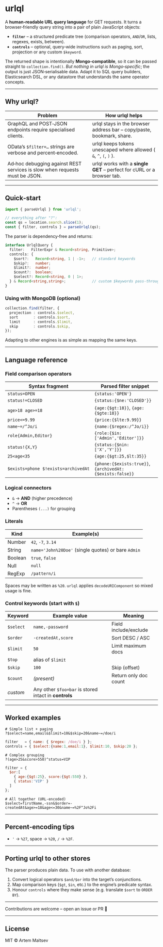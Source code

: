 # urlql

A **human‑readable URL query language** for GET requests.  It turns a browser‑friendly query string into a pair of plain JavaScript objects:

* **`filter`** – a structured predicate tree (comparison operators, `AND`/`OR`, lists, regexes, exists, between).
* **`controls`** – optional, query‑wide instructions such as paging, sort, projection or any custom `$keyword`.

The returned shape is intentionally **Mongo‑compatible**, so it can be passed straight to `collection.find()`.  *But nothing in urlql is Mongo‑specific*; the output is just JSON‑serialisable data.  Adapt it to SQL query builders, Elasticsearch DSL, or any datastore that understands the same operator concepts.

---

## Why urlql?

| Problem                                                                    | How urlql helps                                                        |
| -------------------------------------------------------------------------- | ---------------------------------------------------------------------- |
| GraphQL and POST‑JSON endpoints require specialised clients.               | urlql stays in the browser address bar – copy/paste, bookmark, share.  |
| OData’s `$filter=…` strings are verbose and percent‑encoded.               | urlql keeps tokens unescaped where allowed ( `&`, `^`, `(`, `)` ).     |
| Ad‑hoc debugging against REST services is slow when requests must be JSON. | urlql works with a **single GET** – perfect for cURL or a browser tab. |

---

## Quick‑start

```ts
import { parseUrlql } from 'urlql';

// everything after "?":
const qs = location.search.slice(1);
const { filter, controls } = parseUrlql(qs);
```

The parser is dependency‑free and returns:

```ts
interface UrlqlQuery {
  filter:   FilterExpr & Record<string, Primitive>;
  controls: {
    $sort?:   Record<string, 1 | -1>;   // standard keywords
    $skip?:   number;
    $limit?:  number;
    $count?:  boolean;
    $select?: Record<string, 0 | 1>;
  } & Record<string,string>;            // custom $keywords pass‑through
}
```

### Using with MongoDB (optional)

```ts
collection.find(filter, {
  projection : controls.$select,
  sort       : controls.$sort,
  limit      : controls.$limit,
  skip       : controls.$skip,
});
```

Adapting to other engines is as simple as mapping the same keys.

---

## Language reference

### Field comparison operators

| Syntax fragment                        | Parsed filter snippet                                    |
| -------------------------------------- | -------------------------------------------------------- |
| `status=OPEN`                          | `{status:'OPEN'}`                                        |
| `status!=CLOSED`                       | `{status:{$ne:'CLOSED'}}`                                |
| `age>18`  `age>=18`                    | `{age:{$gt:18}}`, `{age:{$gte:18}}`                      |
| `price<=9.99`                          | `{price:{$lte:9.99}}`                                    |
| `name~=/^Jo/i`                         | `{name:{$regex:/^Jo/i}}`                                 |
| `role{Admin,Editor}`                   | `{role:{$in:['Admin','Editor']}}`                        |
| `status!{X,Y}`                         | `{status:{$nin:['X','Y']}}`                              |
| `25<age<35`                            | `{age:{$gt:25,$lt:35}}`                                  |
| `$exists=phone`  `$!exists=archivedAt` | `{phone:{$exists:true}}`, `{archivedAt:{$exists:false}}` |

### Logical connectors

* `&` → **AND** (higher precedence)
* `^` → **OR**
* Parentheses `(...)` for grouping

### Literals

| Kind    | Example(s)                                        |
| ------- | ------------------------------------------------- |
| Number  | `42`, `-7`, `3.14`                                |
| String  | `name='John%20Doe'` (single quotes) or bare `Admin` |
| Boolean | `true`, `false`                                   |
| Null    | `null`                                            |
| RegExp  | `/pattern/i`                                      |

Spaces may be written as `%20`. `urlql` applies `decodeURIComponent` so mixed usage is fine.

### Control keywords (start with `$`)

| Keyword   | Example value                                         | Meaning               |
| --------- | ----------------------------------------------------- | --------------------- |
| `$select` | `name,-password`                                      | Field include/exclude |
| `$order`  | `-createdAt,score`                                    | Sort DESC / ASC       |
| `$limit`  | `50`                                                  | Limit maximum docs    |
| `$top`    | alias of `$limit`                                     |                       |
| `$skip`   | `100`                                                 | Skip (offset)         |
| `$count`  | *(present)*                                           | Return only doc count |
| *custom*  | Any other `$foo=bar` is stored intact in **controls** |                       |

---

## Worked examples

```text
# Simple list + paging
?$select=name,email&$limit=10&$skip=20&name~=/doe/i
```

```js
filter   = { name: { $regex: /doe/i } };
controls = { $select:{name:1,email:1}, $limit:10, $skip:20 };
```

```text
# Complex grouping
?(age>25&score>550)^status=VIP
```

```js
filter = {
  $or:[
    { age:{$gt:25}, score:{$gt:550} },
    { status:'VIP' }
  ]
};
```

```text
# All together (URL‑encoded)
$select=firstName,-ssn&$order=-createdAt&age>=18&age<=30&name~=%2F^Jo%2Fi
```

---

## Percent‑encoding tips

* `'` → `%27`, space → `%20`, `/` → `%2F`.

---

## Porting urlql to other stores
The parser produces plain data.  To use with another database:

1. Convert logical operators `$and/$or` into the target’s conjunctions.
2. Map comparison keys (`$gt`, `$in`, etc.) to the engine’s predicate syntax.
3. Honour `controls` where they make sense (e.g. translate `$sort` to `ORDER BY`).

---

Contributions are welcome – open an issue or PR 🤘

---

## License
MIT © Artem Maltsev
